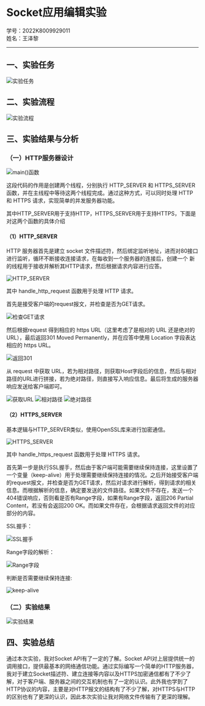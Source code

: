 # Socket应用编辑实验

学号：2022K8009929011  
姓名：王泽黎  

---

## 一、实验任务

![实验任务](./img/实验任务.png)

## 二、实验流程

![实验流程](./img/实验流程.png)

## 三、实验结果与分析

### （一）HTTP服务器设计  

![main()函数](./img/主函数.png)  

这段代码的作用是创建两个线程，分别执行 HTTP_SERVER 和 HTTPS_SERVER 函数，并在主线程中等待这两个线程完成。通过这种方式，可以同时处理 HTTP 和 HTTPS 请求，实现简单的并发服务器功能。  

其中HTTP_SERVER用于支持HTTP，HTTPS_SERVER用于支持HTTPS，下面是对这两个函数的具体介绍  

#### （1）HTTP_SERVER  

HTTP 服务器首先是建立 socket 文件描述符，然后绑定监听地址，进而对80接口进行监听，循环不断接收连接请求，在每收到一个服务器的连接后，创建一个
新的线程用于接收并解析其HTTP请求，然后根据请求内容进行应答。  

![HTTP_SERVER](./img/HTTP_SERVER.png)

其中 handle_http_request 函数用于处理 HTTP 请求。  

首先是接受客户端的request报文，并检查是否为GET请求。  

![检查GET请求](./img/check_GET.png)  

然后根据request 得到相应的 https URL（这里考虑了是相对的 URL 还是绝对的 URL），最后返回301 Moved Permanently，并在应答中使用 Location 字段表达相应的 https URL。  

![返回301](./img/301.png)  

从 request 中获取 URL，若为相对路径，则获取Host字段后的信息，然后与相对路径的URL进行拼接，若为绝对路径，则直接写入响应信息。最后将生成的服务器响应发送给客户端即可。  

![获取URL](./img/提取URL.png)
![相对路径](./img/相对路径.png)
![绝对路径](./img/绝对路径.png)  

#### （2）HTTPS_SERVER

基本逻辑与HTTP_SERVER类似，使用OpenSSL库来进行加密通信。  

![HTTPS_SERVER](./img/HTTPS_SERVER.png)

其中 handle_https_request 函数用于处理 HTTPS 请求。  

首先第一步是执行SSL握手，然后由于客户端可能需要继续保持连接，这里设置了一个变量（keep-alive）用于处理需要继续保持连接的情况。之后开始接受客户端的request报文，并检查是否为GET请求，然后对请求进行解析，得到请求的相关信息。而根据解析的信息，确定要发送的文件路径。如果文件不存在，发送一个404错误响应，否则看是否有Range字段，如果有Range字段，返回206 Partial Content，若没有会返回200 OK。而如果文件存在，会根据请求返回文件的对应部分的内容。  

SSL握手：

![SSL握手](./img/SSL握手.png)

Range字段的解析：

![Range字段](./img/Range.png)  

判断是否需要继续保持连接:

![keep-alive](./img/Connection.png)

### （二）实验结果  

![实验结果](./img/Result.png)  

## 四、实验总结

通过本次实验，我对Socket API有了一定的了解。Socket API对上层提供统一的调用接口，提供最基本的网络通信功能。通过实际编写一个简单的HTTP服务器，我对于建立Socket描述符、建立连接等内容以及HTTPS加密通信都有了不少了解，对于客户端、服务器之间的交互机制也有了一定的认识。此外我也学到了HTTP协议的内容，主要是对HTTP报文的结构有了不少了解，对HTTPS与HTTP的区别也有了更深的认识，因此本次实验让我对网络文件传输有了更深的理解。  
